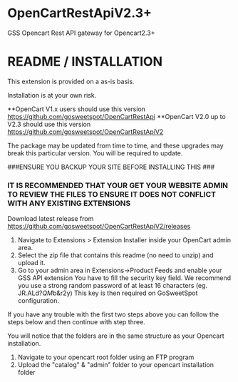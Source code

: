 # OpenCartRestApiV2.3+
GSS Opencart Rest API gateway for Opencart2.3+

# README / INSTALLATION  #

This extension is provided on a as-is basis.

Installation is at your own risk.

**OpenCart V1.x users should use this version https://github.com/gosweetspot/OpenCartRestApi
**OpenCart V2.0 up to V2.3 should use this version https://github.com/gosweetspot/OpenCartRestApiV2


The package may be updated from time to time, and these upgrades may break this particular version. You will be required to update.

###ENSURE YOU BACKUP YOUR SITE BEFORE INSTALLING THIS ###

### IT IS RECOMMENDED THAT YOUR GET YOUR WEBSITE ADMIN TO REVIEW THE FILES TO ENSURE IT DOES NOT CONFLICT WITH ANY EXISTING EXTENSIONS ###

Download latest release from https://github.com/gosweetspot/OpenCartRestApiV2/releases


1. Navigate to Extensions > Extension Installer inside your OpenCart admin area.
2. Select the zip file that contains this readme (no need to unzip) and upload it.
3. Go to your admin area in Extensions->Product Feeds and enable your GSS API extension
   You have to fill the security key field. We recommend you use a strong random password of at least 16 characters (eg. JR.ALd?*QM*b&r2y)
   This key is then required on GoSweetSpot configuration.

If you have any trouble with the first two steps above you can follow the steps below and then continue with step three.

You will notice that the folders are in the same structure as your Opencart installation.

1. Navigate to your opencart root folder using an FTP program
2. Upload the "catalog" & "admin" folder to your opencart installation folder
